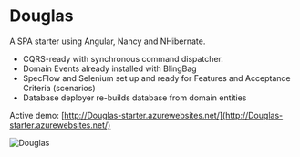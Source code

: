 Douglas
==========

A SPA starter using Angular, Nancy and NHibernate.


- CQRS-ready with synchronous command dispatcher.
- Domain Events already installed with BlingBag
- SpecFlow and Selenium set up and ready for Features and Acceptance Criteria (scenarios)
- Database deployer re-builds database from domain entities

Active demo: [http://Douglas-starter.azurewebsites.net/](http://Douglas-starter.azurewebsites.net/)


![Douglas](http://fc09.deviantart.net/fs47/i/2009/164/2/8/Decepticon_Douglas_by_davidnery.jpg)
